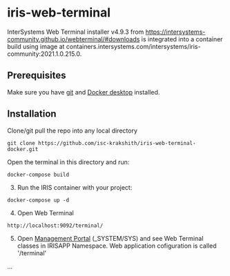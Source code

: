 # iris-web-terminal
InterSystems Web Terminal installer v4.9.3 from https://intersystems-community.github.io/webterminal/#downloads is integrated into a container build using image at containers.intersystems.com/intersystems/iris-community:2021.1.0.215.0.

## Prerequisites
Make sure you have [git](https://git-scm.com/book/en/v2/Getting-Started-Installing-Git) and [Docker desktop](https://www.docker.com/products/docker-desktop) installed.

## Installation 

Clone/git pull the repo into any local directory

```
git clone https://github.com/isc-krakshith/iris-web-terminal-docker.git
```

Open the terminal in this directory and run:

```
docker-compose build
```

3. Run the IRIS container with your project:

```
docker-compose up -d
```

4. Open Web Terminal
```
http://localhost:9092/terminal/
```

5. Open [Management Portal](http://localhost:9092/csp/sys/utilhome.csp) (_SYSTEM/SYS) and see Web Terminal classes in IRISAPP Namespace. Web application cofiguration is called '/terminal'

...